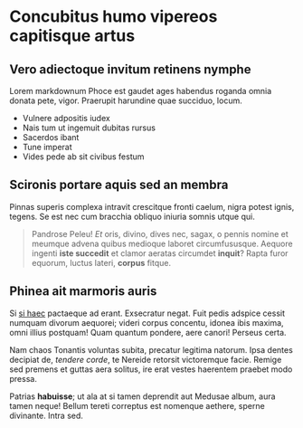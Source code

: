 # Concubitus humo vipereos capitisque artus

## Vero adiectoque invitum retinens nymphe

Lorem markdownum Phoce est gaudet ages habendus roganda omnia donata pete,
vigor. Praerupit harundine quae succiduo, locum.

- Vulnere adpositis iudex
- Nais tum ut ingemuit dubitas rursus
- Sacerdos ibant
- Tune imperat
- Vides pede ab sit civibus festum

## Scironis portare aquis sed an membra

Pinnas superis complexa intravit crescitque fronti caelum, nigra potest ignis,
tegens. Se est nec cum bracchia obliquo iniuria somnis utque qui.

> Pandrose Peleu! *Et* oris, divino, dives nec, sagax, o pennis nomine et
> meumque advena quibus medioque laboret circumfususque. Aequore ingenti **iste
> succedit** et clamor aeratas circumdet **inquit**? Rapta furor equorum, luctus
> lateri, **corpus** fitque.

## Phinea ait marmoris auris

Si [si haec](http://www.nato-fulsit.org/venus.aspx) pactaeque ad erant.
Exsecratur negat. Fuit pedis adspice cessit numquam divorum aequorei; videri
corpus concentu, idonea ibis maxima, omni illius postquam! Quam quantum pondere,
aere canori! Perseus certa.

Nam chaos Tonantis voluntas subita, precatur legitima natorum. Ipsa dentes
decipiat de, *tendere corde*, te Nereide retorsit victoremque facie. Remige sed
premens et guttas aera solitus, ire erat vestes haerentem praebet modo pressa.

Patrias **habuisse**; ut ala at si tamen deprendit aut Medusae album, aura tamen
neque! Bellum tereti correptus est nomenque aethere, sperne divinante. Intra
sed.
